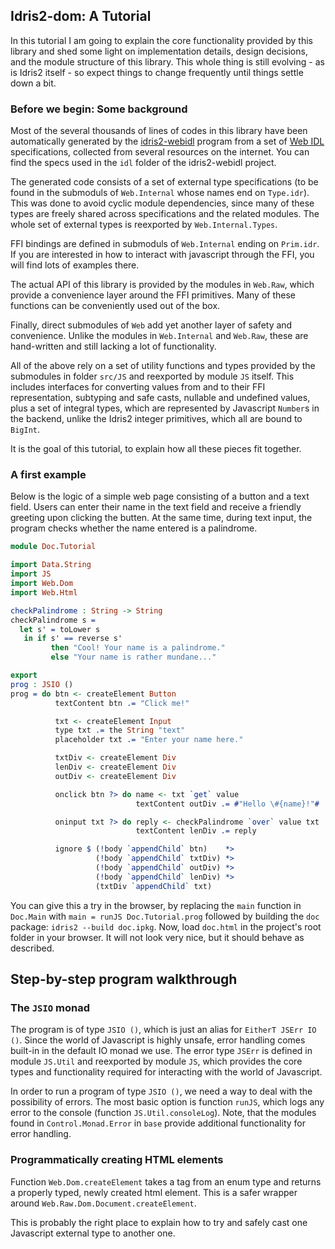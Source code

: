 ## Idris2-dom: A Tutorial

In this tutorial I am going to explain the core functionality
provided by this library and shed some light on implementation
details, design decisions, and the module structure of
this library. This whole thing is still evolving - as is Idris2 itself -
so expect things to change frequently until things settle down
a bit.

### Before we begin: Some background

Most of the several thousands of lines of codes in this library have
been automatically generated by the
[idris2-webidl](https://github.com/stefan-hoeck/idris2-webidl)
program from a set of [Web IDL](https://en.wikipedia.org/wiki/Web_IDL)
specifications, collected from several resources on the
internet. You can find the specs used in the `idl` folder
of the idris2-webidl project.

The generated code consists of a set of external type
specifications (to be found in the submoduls of
`Web.Internal` whose names end on `Type.idr`). This was done to
avoid cyclic module dependencies, since many of these types
are freely shared across specifications and the related
modules. The whole set of external types is reexported
by `Web.Internal.Types`.

FFI bindings are defined in submoduls of `Web.Internal` ending on `Prim.idr`.
If you are interested in how to interact with javascript through the FFI,
you will find lots of examples there.

The actual API of this library is provided by the
modules in `Web.Raw`, which provide a convenience layer around
the FFI primitives. Many of these functions can be conveniently
used out of the box.

Finally, direct submodules of `Web` add yet another layer of
safety and convenience. Unlike the modules in `Web.Internal` and `Web.Raw`,
these are hand-written and still lacking a lot of functionality.

All of the above rely on a set of utility functions and types provided
by the submodules in folder `src/JS` and reexported by module `JS`
itself. This includes interfaces for converting values from and to
their FFI representation, subtyping and safe casts, nullable
and undefined values, plus a set of integral types, which are represented
by Javascript `Number`s in the backend, unlike the Idris2 integer primitives,
which all are bound to `BigInt`.

It is the goal of this tutorial, to explain how all these pieces
fit together.

### A first example

Below is the logic of a simple web page consisting of a
button and a text field. Users can enter their name in
the text field and receive a friendly greeting upon clicking
the butten. At the same time, during text input, the program
checks whether the name entered is a palindrome.

```idris
module Doc.Tutorial

import Data.String
import JS
import Web.Dom
import Web.Html

checkPalindrome : String -> String
checkPalindrome s =
  let s' = toLower s
   in if s' == reverse s'
         then "Cool! Your name is a palindrome."
         else "Your name is rather mundane..."

export
prog : JSIO ()
prog = do btn <- createElement Button
          textContent btn .= "Click me!"

          txt <- createElement Input
          type txt .= the String "text"
          placeholder txt .= "Enter your name here."

          txtDiv <- createElement Div
          lenDiv <- createElement Div
          outDiv <- createElement Div

          onclick btn ?> do name <- txt `get` value
                            textContent outDiv .= #"Hello \#{name}!"#

          oninput txt ?> do reply <- checkPalindrome `over` value txt
                            textContent lenDiv .= reply

          ignore $ (!body `appendChild` btn)    *>
                   (!body `appendChild` txtDiv) *>
                   (!body `appendChild` outDiv) *>
                   (!body `appendChild` lenDiv) *>
                   (txtDiv `appendChild` txt)
```

You can give this a try in the browser, by replacing the
`main` function in `Doc.Main` with `main = runJS Doc.Tutorial.prog`
followed by building the `doc` package: `idris2 --build doc.ipkg`.
Now, load `doc.html` in the project's root folder in your browser.
It will not look very nice, but it should behave as described.

## Step-by-step program walkthrough

### The `JSIO` monad
The program is of type `JSIO ()`, which is just an alias for
`EitherT JSErr IO ()`. Since the world of Javascript is highly unsafe,
error handling comes built-in in the default IO monad we use.
The error type `JSErr` is defined in module `JS.Util` and reexported
by module `JS`, which provides the core types and functionality
required for interacting with the world of Javascript.

In order to run a program of type `JSIO ()`, we need a way to
deal with the possibility of errors. The most basic option
is function `runJS`, which logs any error to the console
(function `JS.Util.consoleLog`). Note, that the modules found
in `Control.Monad.Error` in `base` provide additional functionality
for error handling.

### Programmatically creating HTML elements

Function `Web.Dom.createElement` takes a tag from an enum type
and returns a properly typed, newly created html element.
This is a safer wrapper around `Web.Raw.Dom.Document.createElement`.

This is probably the right place to explain how to try and safely cast
one Javascript external type to another one.
